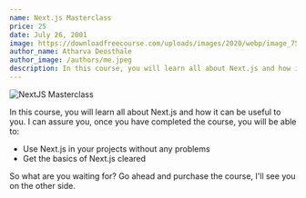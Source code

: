 ```yaml
---
name: Next.js Masterclass
price: 25
date: July 26, 2001
image: https://downloadfreecourse.com/uploads/images/2020/webp/image_750x_5fca83e4ce959.webp
author_name: Atharva Deosthale
author_image: /authors/me.jpeg
description: In this course, you will learn all about Next.js and how it can be useful to you. I can assure you, once you have completed the course, you will be able to use Next.js in your projects without any problems and get the basics of Next.js cleared
---
```


![NextJS Masterclass](https://downloadfreecourse.com/uploads/images/2020/webp/image_750x_5fca83e4ce959.webp)

In this course, you will learn all about Next.js and how it can be useful to you. I can assure you, once you have completed the course, you will be able to:

- Use Next.js in your projects without any problems
- Get the basics of Next.js cleared

So what are you waiting for? Go ahead and purchase the course, I'll see you on the other side.
